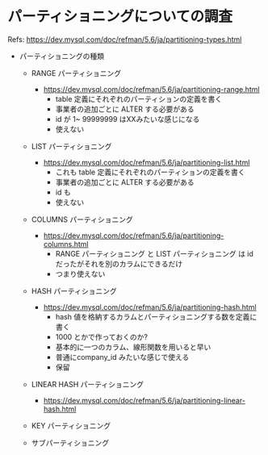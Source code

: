 # パーティショニングについての調査

Refs: <https://dev.mysql.com/doc/refman/5.6/ja/partitioning-types.html>

- パーティショニングの種類
  - RANGE パーティショニング
    - <https://dev.mysql.com/doc/refman/5.6/ja/partitioning-range.html>
      - table 定義にそれぞれのパーティションの定義を書く
      - 事業者の追加ごとに ALTER する必要がある
      - id が 1~ 99999999 はXXみたいな感じになる
      - 使えない
  - LIST パーティショニング
    - <https://dev.mysql.com/doc/refman/5.6/ja/partitioning-list.html>
      - これも table 定義にそれぞれのパーティションの定義を書く
      - 事業者の追加ごとに ALTER する必要がある
      - id も
      - 使えない

  - COLUMNS パーティショニング
    - <https://dev.mysql.com/doc/refman/5.6/ja/partitioning-columns.html>
      - RANGE パーティショニング と LIST パーティショニング は id だったがそれを別のカラムにできるだけ
      - つまり使えない
  - HASH パーティショニング
    - <https://dev.mysql.com/doc/refman/5.6/ja/partitioning-hash.html>
      - hash 値を格納するカラムとパーティショニングする数を定義に書く
      - 1000 とかで作っておくのか?
      - 基本的に一つのカラム、線形関数を用いると早い
      - 普通にcompany_id みたいな感じで使える
      - 保留
  - LINEAR HASH パーティショニング
    - <https://dev.mysql.com/doc/refman/5.6/ja/partitioning-linear-hash.html>
  - KEY パーティショニング
  - サブパーティショニング
